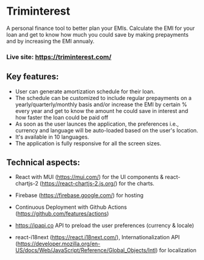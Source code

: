 # Triminterest

A personal finance tool to better plan your EMIs. Calculate the EMI for your loan and get to know how much you could save by making prepayments and by increasing the EMI annualy.

### Live site: https://triminterest.com/

## Key features:

- User can generate amortization schedule for their loan.
- The schedule can be customized to include regular prepayments on a yearly/quarterly/monthly basis and/or increase the EMI by certain % every year and get to know the amount he could save in interest and how faster the loan could be paid off
- As soon as the user launces the application, the preferences i.e., currency and language will be auto-loaded based on the user's location.
- It's available in 10 languages.
- The application is fully responsive for all the screen sizes.

## Technical aspects:

- React with MUI (https://mui.com/) for the UI components & react-chartjs-2 (https://react-chartjs-2.js.org/) for the charts.

- Firebase (https://firebase.google.com/) for hosting
- Continuous Deployment with Github Actions (https://github.com/features/actions)
- https://ipapi.co API to preload the user preferences (currency & locale)
- react-i18next (https://react.i18next.com/), Internationalization API (https://developer.mozilla.org/en-US/docs/Web/JavaScript/Reference/Global_Objects/Intl) for localization
